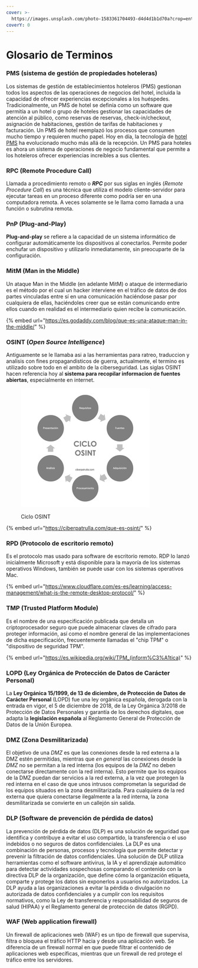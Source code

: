 ```yaml
---
cover: >-
  https://images.unsplash.com/photo-1583361704493-d4d4d1b1d70a?crop=entropy&cs=srgb&fm=jpg&ixid=M3wxOTcwMjR8MHwxfHNlYXJjaHwxfHxkaWNjaW9uYXJpb3xlbnwwfHx8fDE2ODQyNDIyOTh8MA&ixlib=rb-4.0.3&q=85
coverY: 0
---
```


# Glosario de Terminos

### PMS (sistema de gestión de propiedades hoteleras)

Los sistemas de gestión de establecimientos hoteleros (PMS) gestionan todos los aspectos de las operaciones de negocios del hotel, incluida la capacidad de ofrecer experiencias excepcionales a los huéspedes. Tradicionalmente, un PMS de hotel se definía como un software que permitía a un hotel o grupo de hoteles gestionar las capacidades de atención al público, como reservas de reservas, check-in/checkout, asignación de habitaciones, gestión de tarifas de habitaciones y facturación. Un PMS de hotel reemplazó los procesos que consumen mucho tiempo y requieren mucho papel. Hoy en día, la tecnología de [hotel PMS](https://www.oracle.com/es/industries/hospitality/hotel-property-management/hotel-pms-software/) ha evolucionado mucho más allá de la recepción. Un PMS para hoteles es ahora un sistema de operaciones de negocio fundamental que permite a los hoteleros ofrecer experiencias increíbles a sus clientes.

### RPC (Remote Procedure Call)

Llamada a procedimiento remoto o _**RPC**_ por sus siglas en inglés (_Remote Procedure Call_) es una técnica que utiliza el modelo cliente-servidor para ejecutar tareas en un proceso diferente como podría ser en una computadora remota. A veces solamente se le llama como llamada a una función o subrutina remota.

### PnP (Plug-and-Play)

**Plug-and-play** se refiere a la capacidad de un sistema informático de configurar automáticamente los dispositivos al conectarlos. Permite poder enchufar un dispositivo y utilizarlo inmediatamente, sin preocuparte de la configuración.

### MitM (Man in the Middle)

Un ataque Man in the Middle (en adelante MitM) o ataque de intermediario es el método por el cual un hacker interviene en el tráfico de datos de dos partes vinculadas entre sí en una comunicación haciéndose pasar por cualquiera de ellas, haciéndoles creer que se están comunicando entre ellos cuando en realidad es el intermediario quien recibe la comunicación.

{% embed url="https://es.godaddy.com/blog/que-es-una-ataque-man-in-the-middle/" %}

### OSINT (_Open Source Intelligence_)

Antiguamente se le llamaba asi a las herramientas para ratreo, traduccion y analisis con fines propagandisticos de guerra, actualmente, el termino es utilizado sobre todo en el ambito de la ciberseguridad. Las siglas OSINT hacen referencia hoy al **sistema para recopilar informacion de fuentes abiertas**, especialmente en internet.

<figure><img src="../.gitbook/assets/image (4) (1) (1).png" alt="" width="350"><figcaption><p>Ciclo OSINT</p></figcaption></figure>

{% embed url="https://ciberpatrulla.com/que-es-osint/" %}

### RPD (Protocolo de escritorio remoto)

Es el protocolo mas usado para software de escritorio remoto. RDP lo lanzó inicialmente Microsoft y está disponible para la mayoría de los sistemas operativos Windows, también se puede usar con los sistemas operativos Mac.

{% embed url="https://www.cloudflare.com/es-es/learning/access-management/what-is-the-remote-desktop-protocol/" %}

### TMP (**Trusted Platform Module**)

Es el nombre de una especificación publicada que detalla un criptoprocesador seguro que puede almacenar claves de cifrado para proteger información, así como el nombre general de las implementaciones de dicha especificación, frecuentemente llamadas el "chip TPM" o "dispositivo de seguridad TPM".

{% embed url="https://es.wikipedia.org/wiki/TPM_(inform%C3%A1tica)" %}

### LOPD (Ley Orgánica de Protección de Datos de Carácter Personal)

La **Ley Orgánica 15/1999, de 13 de diciembre, de Protección de Datos de Carácter Personal** (LOPD) fue una ley orgánica española, derogada con la entrada en vigor, el 5 de diciembre de 2018, de la Ley Orgánica 3/2018 de Protección de Datos Personales y garantía de los derechos digitales, que adapta la **legislación española** al Reglamento General de Protección de Datos de la Unión Europea.

### DMZ (Zona Desmilitarizada)

El objetivo de una _DMZ_ es que las conexiones desde la red externa a la DMZ estén permitidas, mientras que _en general_ las conexiones desde la _DMZ_ no se permitan a la red interna (los equipos de la _DMZ_ no deben conectarse directamente con la red interna). Esto permite que los equipos de la DMZ puedan dar servicios a la red externa, a la vez que protegen la red interna en el caso de que unos intrusos comprometan la seguridad de los equipos situados en la zona desmilitarizada. Para cualquiera de la red externa que quiera conectarse ilegalmente a la red interna, la zona desmilitarizada se convierte en un callejón sin salida.

### DLP (Software de prevención de pérdida de datos)

La prevención de pérdida de datos (DLP) es una solución de seguridad que identifica y contribuye a evitar el uso compartido, la transferencia o el uso indebidos o no seguros de datos confidenciales. La DLP es una combinación de personas, procesos y tecnología que permite detectar y prevenir la filtración de datos confidenciales. Una solución de DLP utiliza herramientas como el software antivirus, la IA y el aprendizaje automático para detectar actividades sospechosas comparando el contenido con la directiva DLP de la organización, que define cómo la organización etiqueta, comparte y protege los datos sin exponerlos a usuarios no autorizados. La DLP ayuda a las organizaciones a evitar la pérdida o divulgación no autorizada de datos confidenciales y a cumplir con los requisitos normativos, como la Ley de transferencia y responsabilidad de seguros de salud (HIPAA) y el Reglamento general de protección de datos (RGPD).

### WAF (Web application firewall)

Un firewall de aplicaciones web (WAF) es un tipo de firewall que supervisa, filtra o bloquea el tráfico HTTP hacia y desde una aplicación web. Se diferencia de un firewall normal en que puede filtrar el contenido de aplicaciones web específicas, mientras que un firewall de red protege el tráfico entre los servidores.
